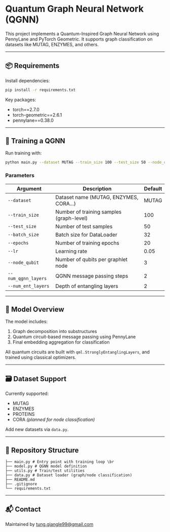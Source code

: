 # Quantum Graph Neural Network (QGNN)

This project implements a Quantum-Inspired Graph Neural Network using PennyLane and PyTorch Geometric. It supports graph classification on datasets like MUTAG, ENZYMES, and others.

---

## 📦 Requirements

Install dependencies:

```bash
pip install -r requirements.txt
```

Key packages:
- torch==2.7.0
- torch-geometric==2.6.1
- pennylane==0.38.0

---

## 🚀 Training a QGNN

Run training with:
```bash
python main.py --dataset MUTAG --train_size 100 --test_size 50 --node_qubit 3
```

### Parameters

| Argument              | Description                                | Default |
|-----------------------|--------------------------------------------|---------|
| `--dataset`           | Dataset name (MUTAG, ENZYMES, CORA...)     | MUTAG   |
| `--train_size`        | Number of training samples (graph-level)   | 100     |
| `--test_size`         | Number of test samples                     | 50      |
| `--batch_size`        | Batch size for DataLoader                  | 32      |
| `--epochs`            | Number of training epochs                  | 20      |
| `--lr`                | Learning rate                              | 0.05    |
| `--node_qubit`        | Number of qubits per graphlet node         | 3       |
| `--num_qgnn_layers`   | QGNN message passing steps                 | 2       |
| `--num_ent_layers`    | Depth of entangling layers                 | 2       |

---

## 🧠 Model Overview

The model includes:

1. Graph decomposition into substructures
2. Quantum circuit-based message passing using PennyLane
3. Final embedding aggregation for classification

All quantum circuits are built with `qml.StronglyEntanglingLayers`, and trained using classical optimizers.

---

## 🗃️ Dataset Support

Currently supported:
- MUTAG
- ENZYMES
- PROTEINS
- CORA *(planned for node classification)*

Add new datasets via `data.py`.

---

## 📁 Repository Structure
```
├── main.py # Entry point with training loop \br
├── model.py # QGNN model definition 
├── utils.py # Train/test utilities 
├── data.py # Dataset loader (graph/node classification) 
├── README.md 
├── .gitignore 
└── requirements.txt 
```
---

## 📬 Contact
Maintained by tung.giangle99@gmail.com